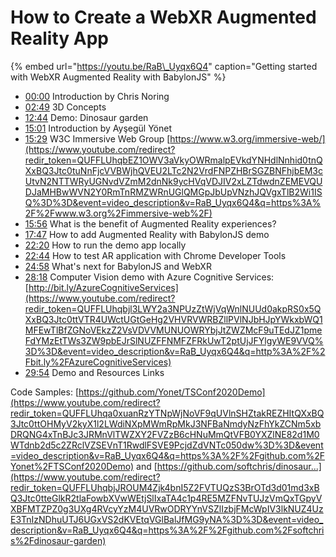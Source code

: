 # How to Create a WebXR Augmented Reality App

{% embed url="https://youtu.be/RaB\_Uyqx6Q4" caption="Getting started with WebXR Augmented Reality with BabylonJS" %}

* [00:00](https://www.youtube.com/watch?v=RaB_Uyqx6Q4&t=0s) Introduction by Chris Noring 
* [02:49](https://www.youtube.com/watch?v=RaB_Uyqx6Q4&t=169s) 3D Concepts 
* [12:44](https://www.youtube.com/watch?v=RaB_Uyqx6Q4&t=764s) Demo: Dinosaur garden 
* [15:01](https://www.youtube.com/watch?v=RaB_Uyqx6Q4&t=901s) Introduction by Ayşegül Yönet 
* [15:29](https://www.youtube.com/watch?v=RaB_Uyqx6Q4&t=929s) W3C Immersive Web Group [https://www.w3.org/immersive-web/](https://www.youtube.com/redirect?redir_token=QUFFLUhqbEZ1OWV3aVkyOWRmalpEVkdYNHdlNnhid0tnQXxBQ3Jtc0tuNnFjcVVBWjhQVEU2LTc2N2VrdFNPZHBrSGZBNFhjbEM3cUtvN2NTTWRyUGNvdVZmM2dnNk9ycHVqVDJIV2xLZTdwdnZEMEVQUDJaMHBwWVN2Y0RmTnRMZWRnUGlQMGpJbUpVNzhJQVgxTlB2Wi1ISQ%3D%3D&event=video_description&v=RaB_Uyqx6Q4&q=https%3A%2F%2Fwww.w3.org%2Fimmersive-web%2F) 
* [15:56](https://www.youtube.com/watch?v=RaB_Uyqx6Q4&t=956s) What is the benefit of Augmented Reality experiences? 
* [17:47](https://www.youtube.com/watch?v=RaB_Uyqx6Q4&t=1067s) How to add Augmented Reality with BabylonJS demo 
* [22:20](https://www.youtube.com/watch?v=RaB_Uyqx6Q4&t=1340s) How to run the demo app locally 
* [22:44](https://www.youtube.com/watch?v=RaB_Uyqx6Q4&t=1364s) How to test AR application with Chrome Developer Tools 
* [24:58](https://www.youtube.com/watch?v=RaB_Uyqx6Q4&t=1498s) What's next for BabylonJS and WebXR 
* [28:18](https://www.youtube.com/watch?v=RaB_Uyqx6Q4&t=1698s) Computer Vision demo with Azure Cognitive Services:[http://bit.ly/AzureCognitiveServices](https://www.youtube.com/redirect?redir_token=QUFFLUhqbjl3LWY2a3NPUzZtWjVqWnlNUUd0akpRS0x5QXxBQ3Jtc0ttVTR4UWctUGtGeHg2VHVRVWRBZllPVlNJbHJpYWkxbWQ1MFEwTlBfZGNoVEkzZ2VsVDVVMUNUOWRYbjJtZWZMcF9uTEdJZ1pmeFdYMzEtTWs3ZW9pbEJrSlNUZFFNMFZFRkUwT2ptUjJFYlgyWE9VVQ%3D%3D&event=video_description&v=RaB_Uyqx6Q4&q=http%3A%2F%2Fbit.ly%2FAzureCognitiveServices)
* [29:54](https://www.youtube.com/watch?v=RaB_Uyqx6Q4&t=1794s) Demo and Resources Links

 Code Samples: [https://github.com/Yonet/TSConf2020Demo](https://www.youtube.com/redirect?redir_token=QUFFLUhqa0xuanRzYTNpWjNoVF9qUVlnSHZtakREZHItQXxBQ3Jtc0ttOHMyV2kyX1l2LWdiNXpMWmRpMkJ3NFBaNmdyNzFhYkZCNm5xbDRQNG4xTnBJc3JRMnVlTWZXY2FVZzB6cHNuMmQtVFB0YXZlNE82d1M0WTdnb2d5c2ZRclVZSEVnT1RwdlFSVE9PcjdZdVNTc050dw%3D%3D&event=video_description&v=RaB_Uyqx6Q4&q=https%3A%2F%2Fgithub.com%2FYonet%2FTSConf2020Demo) and [https://github.com/softchris/dinosaur...](https://www.youtube.com/redirect?redir_token=QUFFLUhqbjJROUM4Zjk4bnI5Z2FVTUQzS3BrOTd3d01md3xBQ3Jtc0tteGlkR2tlaFowbXVwWEtjSlIxaTA4c1p4RE5MZFNvTUJzVmQxTGpyVXBFMTZPZ0g3UXg4RVcyYzM4UVRwODRYYnVSZlIzbjFMcWpIV3lkNUZ4UzE3TnIzNDhuUTJ6UGxVS2dKVEtqVGlBalJfMG9yNA%3D%3D&event=video_description&v=RaB_Uyqx6Q4&q=https%3A%2F%2Fgithub.com%2Fsoftchris%2Fdinosaur-garden)



